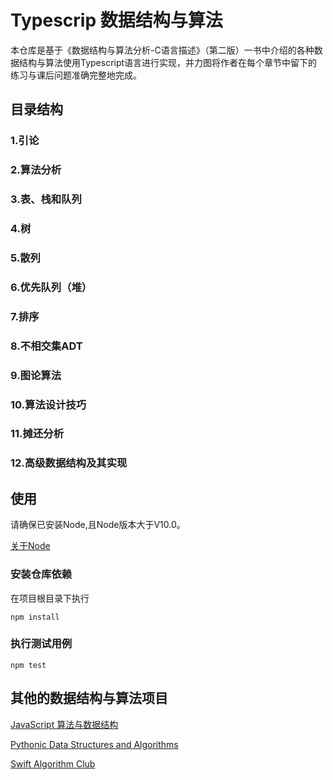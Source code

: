 # Typescrip 数据结构与算法

本仓库是基于《数据结构与算法分析-C语言描述》（第二版）一书中介绍的各种数据结构与算法使用Typescript语言进行实现，并力图将作者在每个章节中留下的练习与课后问题准确完整地完成。


## 目录结构

### 1.引论
### 2.算法分析
### 3.表、栈和队列
### 4.树
### 5.散列
### 6.优先队列（堆）
### 7.排序
### 8.不相交集ADT
### 9.图论算法
### 10.算法设计技巧
### 11.摊还分析
### 12.高级数据结构及其实现


## 使用

请确保已安装Node,且Node版本大于V10.0。

[关于Node](https://nodejs.org/zh-cn/)


### 安装仓库依赖

在项目根目录下执行

```
npm install
```

### 执行测试用例

```
npm test
```

## 其他的数据结构与算法项目

[JavaScript 算法与数据结构](https://github.com/trekhleb/javascript-algorithms/blob/master/README.zh-CN.md)

[Pythonic Data Structures and Algorithms](https://github.com/keon/algorithms)

[Swift Algorithm Club](https://github.com/raywenderlich/swift-algorithm-club)